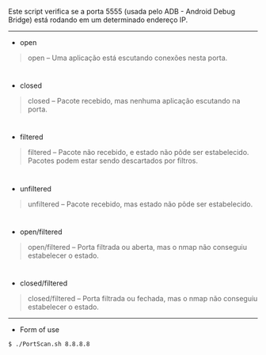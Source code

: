 Este script verifica se a porta 5555 (usada pelo ADB - Android Debug Bridge) está rodando em um determinado endereço IP.
***
* open
> open – Uma aplicação está escutando conexões nesta porta.
#
* closed
> closed – Pacote recebido, mas nenhuma aplicação escutando na porta.
#
* filtered
> filtered – Pacote não recebido, e estado não pôde ser estabelecido. Pacotes podem estar sendo descartados por filtros.
#
* unfiltered
> unfiltered – Pacote recebido, mas estado não pôde ser estabelecido.
#
* open/filtered
> open/filtered – Porta filtrada ou aberta, mas o nmap não conseguiu estabelecer o estado.
#
* closed/filtered
> closed/filtered – Porta filtrada ou fechada, mas o nmap não conseguiu estabelecer o estado.
***
* Form of use
```bash 
$ ./PortScan.sh 8.8.8.8
